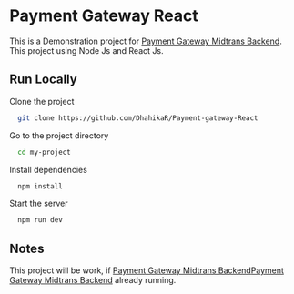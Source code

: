 # Payment Gateway React

This is a Demonstration project for [Payment Gateway Midtrans Backend](https://github.com/DhahikaR/Payment-gateway-ExpressJs-Backend). This project using Node Js and React Js.

## Run Locally

Clone the project

```bash
  git clone https://github.com/DhahikaR/Payment-gateway-React
```

Go to the project directory

```bash
  cd my-project
```

Install dependencies

```bash
  npm install
```

Start the server

```bash
  npm run dev
```

## Notes

This project will be work, if [Payment Gateway Midtrans Backend](https://github.com/DhahikaR/Payment-gateway-ExpressJs-Backend)[Payment Gateway Midtrans Backend](https://github.com/DhahikaR/Payment-gateway-ExpressJs-Backend) already running.
